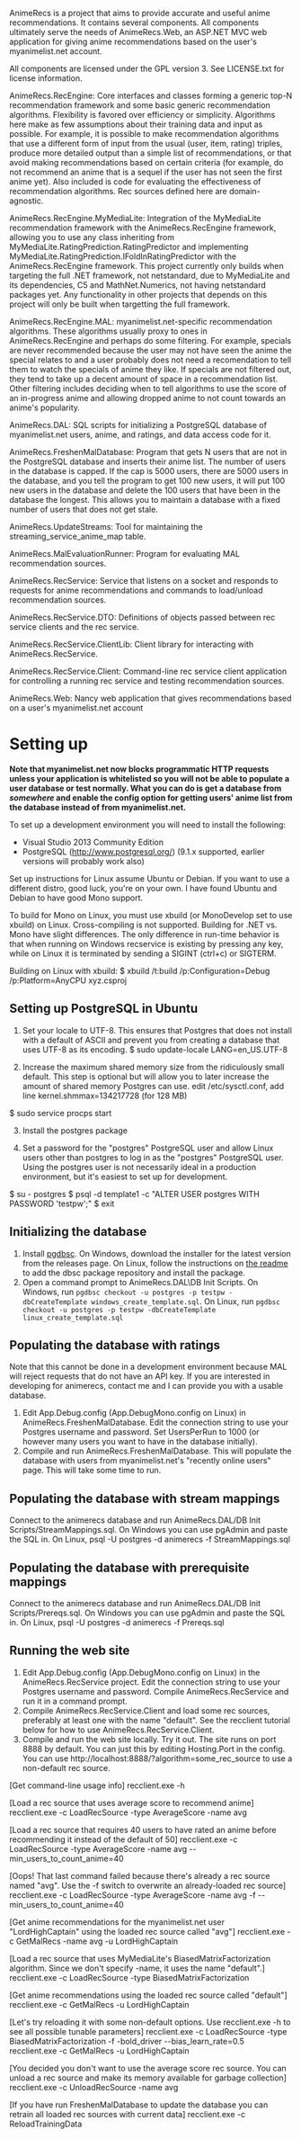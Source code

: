 ﻿AnimeRecs is a project that aims to provide accurate and useful anime recommendations. It contains several components. All components ultimately serve the needs of AnimeRecs.Web, an ASP.NET MVC web application for giving anime recommendations based on the user's myanimelist.net account.

All components are licensed under the GPL version 3. See LICENSE.txt for license information.

AnimeRecs.RecEngine: Core interfaces and classes forming a generic top-N recommendation framework and some basic generic recommendation algorithms. Flexibility is favored over efficiency or simplicity. Algorithms here make as few assumptions about their training data and input as possible. For example, it is possible to make recommendation algorithms that use a different form of input from the usual (user, item, rating) triples, produce more detailed output than a simple list of recommendations, or that avoid making recommendations based on certain criteria (for example, do not recommend an anime that is a sequel if the user has not seen the first anime yet). Also included is code for evaluating the effectiveness of recommendation algorithms. Rec sources defined here are domain-agnostic.

AnimeRecs.RecEngine.MyMediaLite: Integration of the MyMediaLite recommendation framework with the AnimeRecs.RecEngine framework, allowing you to use any class inheriting from MyMediaLite.RatingPrediction.RatingPredictor and implementing MyMediaLite.RatingPrediction.IFoldInRatingPredictor with the AnimeRecs.RecEngine framework. This project currently only builds when targeting the full .NET framework, not netstandard, due to MyMediaLite and its dependencies, C5 and MathNet.Numerics, not having netstandard packages yet. Any functionality in other projects that depends on this project will only be built when targetting the full framework.

AnimeRecs.RecEngine.MAL: myanimelist.net-specific recommendation algorithms. These algorithms usually proxy to ones in AnimeRecs.RecEngine and perhaps do some filtering. For example, specials are never recommended because the user may not have seen the anime the special relates to and a user probably does not need a recomendation to tell them to watch the specials of anime they like. If specials are not filtered out, they tend to take up a decent amount of space in a recommendation list. Other filtering includes deciding when to tell algorithms to use the score of an in-progress anime and allowing dropped anime to not count towards an anime's popularity.

AnimeRecs.DAL: SQL scripts for initializing a PostgreSQL database of myanimelist.net users, anime, and ratings, and data access code for it.

AnimeRecs.FreshenMalDatabase: Program that gets N users that are not in the PostgreSQL database and inserts their anime list. The number of users in the database is capped. If the cap is 5000 users, there are 5000 users in the database, and you tell the program to get 100 new users, it will put 100 new users in the database and delete the 100 users that have been in the database the longest. This allows you to maintain a database with a fixed number of users that does not get stale.

AnimeRecs.UpdateStreams: Tool for maintaining the streaming_service_anime_map table.

AnimeRecs.MalEvaluationRunner: Program for evaluating MAL recommendation sources.

AnimeRecs.RecService: Service that listens on a socket and responds to requests for anime recommendations and commands to load/unload recommendation sources.

AnimeRecs.RecService.DTO: Definitions of objects passed between rec service clients and the rec service.

AnimeRecs.RecService.ClientLib: Client library for interacting with AnimeRecs.RecService.

AnimeRecs.RecService.Client: Command-line rec service client application for controlling a running rec service and testing recommendation sources.

AnimeRecs.Web: Nancy web application that gives recommendations based on a user's myanimelist.net account

# Setting up

**Note that myanimelist.net now blocks programmatic HTTP requests unless your application is whitelisted so you will not be able to populate a user database or test normally. What you can do is get a database from *somewhere* and enable the config option for getting users' anime list from the database instead of from myanimelist.net.**

To set up a development environment you will need to install the following:

- Visual Studio 2013 Community Edition
- PostgreSQL (http://www.postgresql.org/) (9.1.x supported, earlier versions will probably work also)

Set up instructions for Linux assume Ubuntu or Debian. If you want to use a different distro, good luck, you're on your own. I have found Ubuntu and Debian to have good Mono support.

To build for Mono on Linux, you must use xbuild (or MonoDevelop set to use xbuild) on Linux. Cross-compiling is not supported. Building for .NET vs. Mono have slight differences. The only difference in run-time behavior is that when running on Windows recservice is existing by pressing any key, while on Linux it is terminated by sending a SIGINT (ctrl+c) or SIGTERM.

Building on Linux with xbuild:
$ xbuild /t:build /p:Configuration=Debug /p:Platform=AnyCPU xyz.csproj

## Setting up PostgreSQL in Ubuntu
1. Set your locale to UTF-8. This ensures that Postgres that does not install with a default of ASCII and prevent you from creating a database that uses UTF-8 as its encoding.
$ sudo update-locale LANG=en_US.UTF-8

2. Increase the maximum shared memory size from the ridiculously small default. This step is optional but will allow you to later increase the amount of shared memory Postgres can use.
edit /etc/sysctl.conf, add line
kernel.shmmax=134217728
(for 128 MB)

$ sudo service procps start



3. Install the postgres package

4. Set a password for the "postgres" PostgreSQL user and allow Linux users other than postgres to log in as the "postgres" PostgreSQL user. Using the postgres user is not necessarily ideal in a production environment, but it's easiest to set up for development.

$ su - postgres
$ psql -d template1 -c "ALTER USER postgres WITH PASSWORD 'testpw';"
$ exit

## Initializing the database

1. Install [pgdbsc](https://github.com/LHCGreg/dbsc/releases). On Windows, download the installer for the latest version from the releases page. On Linux, follow the instructions on [the readme](https://github.com/LHCGreg/dbsc/blob/master/README.md) to add the dbsc package repository and install the package.
2. Open a command prompt to AnimeRecs.DAL\DB Init Scripts. On Windows, run `pgdbsc checkout -u postgres -p testpw -dbCreateTemplate windows_create_template.sql`. On Linux, run `pgdbsc checkout -u postgres -p testpw -dbCreateTemplate linux_create_template.sql`

## Populating the database with ratings

Note that this cannot be done in a development environment because MAL will reject requests that do not have an API key. If you are interested in developing for animerecs, contact me and I can provide you with a usable database.

1. Edit App.Debug.config (App.DebugMono.config on Linux) in AnimeRecs.FreshenMalDatabase. Edit the connection string to use your Postgres username and password. Set UsersPerRun to 1000 (or however many users you want to have in the database initially).
2. Compile and run AnimeRecs.FreshenMalDatabase. This will populate the database with users from myanimelist.net's "recently online users" page. This will take some time to run.

## Populating the database with stream mappings

Connect to the animerecs database and run AnimeRecs.DAL/DB Init Scripts/StreamMappings.sql. On Windows you can use pgAdmin and paste the SQL in. On Linux, psql -U postgres -d animerecs -f StreamMappings.sql

## Populating the database with prerequisite mappings

Connect to the animerecs database and run AnimeRecs.DAL/DB Init Scripts/Prereqs.sql. On Windows you can use pgAdmin and paste the SQL in. On Linux, psql -U postgres -d animerecs -f Prereqs.sql

## Running the web site

1. Edit App.Debug.config (App.DebugMono.config on Linux) in the AnimeRecs.RecService project. Edit the connection string to use your Postgres username and password. Compile AnimeRecs.RecService and run it in a command prompt.
2. Compile AnimeRecs.RecService.Client and load some rec sources, preferably at least one with the name "default". See the recclient tutorial below for how to use AnimeRecs.RecService.Client.
3. Compile and run the web site locally. Try it out. The site runs on port 8888 by default. You can just this by editing Hosting.Port in the config. You can use http://localhost:8888/?algorithm=some_rec_source to use a non-default rec source.


[Get command-line usage info]
recclient.exe -h

[Load a rec source that uses average score to recommend anime]
recclient.exe -c LoadRecSource -type AverageScore -name avg

[Load a rec source that requires 40 users to have rated an anime before recommending it instead of the default of 50]
recclient.exe -c LoadRecSource -type AverageScore -name avg --min_users_to_count_anime=40

[Oops! That last command failed because there's already a rec source named "avg". Use the -f switch to overwrite an already-loaded rec source]
recclient.exe -c LoadRecSource -type AverageScore -name avg -f --min_users_to_count_anime=40

[Get anime recommendations for the myanimelist.net user "LordHighCaptain" using the loaded rec source called "avg"]
recclient.exe -c GetMalRecs -name avg -u LordHighCaptain

[Load a rec source that uses MyMediaLite's BiasedMatrixFactorization algorithm. Since we don't specify -name, it uses the name "default".]
recclient.exe -c LoadRecSource -type BiasedMatrixFactorization

[Get anime recommendations using the loaded rec source called "default"]
recclient.exe -c GetMalRecs -u LordHighCaptain

[Let's try reloading it with some non-default options. Use recclient.exe -h to see all possible tunable parameters]
recclient.exe -c LoadRecSource -type BiasedMatrixFactorization -f -bold_driver --bias_learn_rate=0.5
recclient.exe -c GetMalRecs -u LordHighCaptain

[You decided you don't want to use the average score rec source. You can unload a rec source and make its memory available for garbage collection]
recclient.exe -c UnloadRecSource -name avg

[If you have run FreshenMalDatabase to update the database you can retrain all loaded rec sources with current data]
recclient.exe -c ReloadTrainingData
